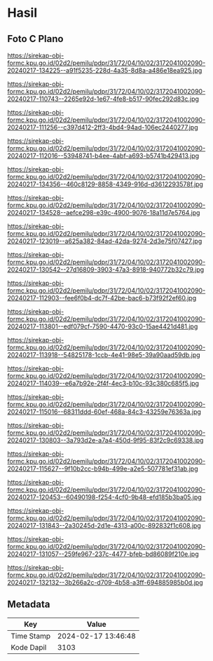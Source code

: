 # Hasil

## Foto C Plano

https://sirekap-obj-formc.kpu.go.id/02d2/pemilu/pdpr/31/72/04/10/02/3172041002090-20240217-134225--a91f5235-228d-4a35-8d8a-a486e18ea925.jpg

https://sirekap-obj-formc.kpu.go.id/02d2/pemilu/pdpr/31/72/04/10/02/3172041002090-20240217-110743--2265e92d-1e67-4fe8-b517-90fec292d83c.jpg

https://sirekap-obj-formc.kpu.go.id/02d2/pemilu/pdpr/31/72/04/10/02/3172041002090-20240217-111256--c397d412-2ff3-4bd4-94ad-106ec2440277.jpg

https://sirekap-obj-formc.kpu.go.id/02d2/pemilu/pdpr/31/72/04/10/02/3172041002090-20240217-112016--53948741-b4ee-4abf-a693-b5741b429413.jpg

https://sirekap-obj-formc.kpu.go.id/02d2/pemilu/pdpr/31/72/04/10/02/3172041002090-20240217-134356--460c8129-8858-4349-916d-d3612293578f.jpg

https://sirekap-obj-formc.kpu.go.id/02d2/pemilu/pdpr/31/72/04/10/02/3172041002090-20240217-134528--aefce298-e39c-4900-9076-18a11d7e5764.jpg

https://sirekap-obj-formc.kpu.go.id/02d2/pemilu/pdpr/31/72/04/10/02/3172041002090-20240217-123019--a625a382-84ad-42da-9274-2d3e75f07427.jpg

https://sirekap-obj-formc.kpu.go.id/02d2/pemilu/pdpr/31/72/04/10/02/3172041002090-20240217-130542--27d16809-3903-47a3-8918-940772b32c79.jpg

https://sirekap-obj-formc.kpu.go.id/02d2/pemilu/pdpr/31/72/04/10/02/3172041002090-20240217-112903--fee6f0b4-dc7f-42be-bac6-b73f92f2ef60.jpg

https://sirekap-obj-formc.kpu.go.id/02d2/pemilu/pdpr/31/72/04/10/02/3172041002090-20240217-113801--edf079cf-7590-4470-93c0-15ae4421d481.jpg

https://sirekap-obj-formc.kpu.go.id/02d2/pemilu/pdpr/31/72/04/10/02/3172041002090-20240217-113918--54825178-1ccb-4e41-98e5-39a90aad59db.jpg

https://sirekap-obj-formc.kpu.go.id/02d2/pemilu/pdpr/31/72/04/10/02/3172041002090-20240217-114039--e6a7b92e-2f4f-4ec3-b10c-93c380c685f5.jpg

https://sirekap-obj-formc.kpu.go.id/02d2/pemilu/pdpr/31/72/04/10/02/3172041002090-20240217-115016--68311ddd-60ef-468a-84c3-43259e76363a.jpg

https://sirekap-obj-formc.kpu.go.id/02d2/pemilu/pdpr/31/72/04/10/02/3172041002090-20240217-130803--3a793d2e-a7a4-450d-9f95-83f2c9c69338.jpg

https://sirekap-obj-formc.kpu.go.id/02d2/pemilu/pdpr/31/72/04/10/02/3172041002090-20240217-115627--9f10b2cc-b94b-499e-a2e5-507781ef31ab.jpg

https://sirekap-obj-formc.kpu.go.id/02d2/pemilu/pdpr/31/72/04/10/02/3172041002090-20240217-120453--60490198-f254-4cf0-9b48-efd185b3ba05.jpg

https://sirekap-obj-formc.kpu.go.id/02d2/pemilu/pdpr/31/72/04/10/02/3172041002090-20240217-131843--2a30245d-2d1e-4313-a00c-892832f1c608.jpg

https://sirekap-obj-formc.kpu.go.id/02d2/pemilu/pdpr/31/72/04/10/02/3172041002090-20240217-131057--259fe967-237c-4477-bfeb-bd86089f210e.jpg

https://sirekap-obj-formc.kpu.go.id/02d2/pemilu/pdpr/31/72/04/10/02/3172041002090-20240217-132132--3b266a2c-d709-4b58-a3ff-694885985b0d.jpg


## Metadata

| Key        | Value               |
| ---------- | ------------------- |
| Time Stamp | 2024-02-17 13:46:48 |
| Kode Dapil | 3103                |



